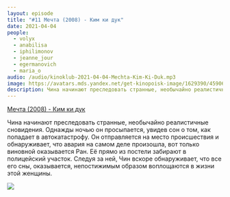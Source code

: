 ```yaml
---
layout: episode
title: "#11 Мечта (2008) - Ким ки дук"
date: 2021-04-04
people:
  - volyx
  - anabilisa
  - iphilimonov
  - jeanne_jour
  - egermanovich
  - maria_o
audio: /audio/kinoklub-2021-04-04-Mechta-Kim-Ki-Duk.mp3
image: https://avatars.mds.yandex.net/get-kinopoisk-image/1629390/45906be6-c068-4bae-b224-d292dc4be5ef/600x
description: Чина начинают преследовать странные, необычайно реалистичные сновидения. Однажды ночью он просыпается, увидев сон о том, как попадает в автокатастрофу. Он отправляется на место происшествия и обнаруживает, что авария на самом деле произошла, вот только виновной оказывается Ран. Её прямо из постели забирают в полицейский участок. Следуя за ней, Чин вскоре обнаруживает, что все его сны, оказывается, непостижимым образом воплощаются в жизни этой женщины.
---
```


[Мечта (2008) - Ким ки дук](https://www.kinopoisk.ru/film/402948/)

Чина начинают преследовать странные, необычайно реалистичные сновидения. Однажды ночью он просыпается, увидев сон о том, как попадает в автокатастрофу. Он отправляется на место происшествия и обнаруживает, что авария на самом деле произошла, вот только виновной оказывается Ран. Её прямо из постели забирают в полицейский участок. Следуя за ней, Чин вскоре обнаруживает, что все его сны, оказывается, непостижимым образом воплощаются в жизни этой женщины.

![](https://avatars.mds.yandex.net/get-kinopoisk-image/1629390/45906be6-c068-4bae-b224-d292dc4be5ef/600x)

